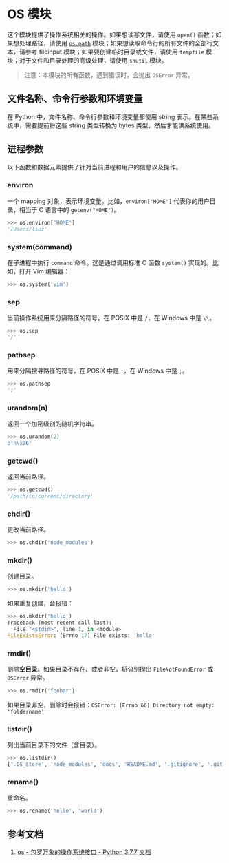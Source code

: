 # OS 模块

这个模块提供了操作系统相关的操作。如果想读写文件，请使用 `open()` 函数；如果想处理路径，请使用 [`os.path`][1] 模块；如果想读取命令行的所有文件的全部行文本，请参考 fileinput 模块；如果要创建临时目录或文件，请使用 `tempfile` 模块；对于文件和目录处理的高级处理，请使用 `shutil` 模块。

>  注意：本模块的所有函数，遇到错误时，会抛出 `OSError` 异常。

## 文件名称、命令行参数和环境变量

在 Python 中，文件名称、命令行参数和环境变量都使用 string 表示。在某些系统中，需要提前将这些 string 类型转换为 bytes 类型，然后才能供系统使用。

## 进程参数

以下函数和数据元素提供了针对当前进程和用户的信息以及操作。

### environ

一个 mapping 对象，表示环境变量。比如，`environ['HOME']` 代表你的用户目录，相当于 C 语言中的 `getenv("HOME")`。

```py
>>> os.environ['HOME']
'/Users/liuz'
```

### system(command)

在子进程中执行 `command` 命令。这是通过调用标准 C 函数 `system()` 实现的。比如，打开 Vim 编辑器：

```py
>>> os.system('vim')
```

### sep

当前操作系统用来分隔路径的符号。在 POSIX 中是 `/`，在 Windows 中是 `\\`。

```py
>>> os.sep
'/'
```

### pathsep

用来分隔搜寻路径的符号，在 POSIX 中是 `:`，在 Windows 中是 `;`。

```py
>>> os.pathsep
':'
```

### urandom(n)

返回一个加密级别的随机字符串。

```py
>>> os.urandom(2)
b'n\x96'
```

### getcwd()

返回当前路径。

```py
>>> os.getcwd()
'/path/to/current/directory'
```

### chdir()

更改当前路径。

```py
>>> os.chdir('node_modules')
```

### mkdir()

创建目录。

```py
>>> os.mkdir('hello')
```

如果重复创建，会报错：

```py
>>> os.mkdir('hello')
Traceback (most recent call last):
  File "<stdin>", line 1, in <module>
FileExistsError: [Errno 17] File exists: 'hello'
```

### rmdir()

删除**空目录**。如果目录不存在、或者非空，将分别抛出 `FileNotFoundError` 或 `OSError` 异常。

```py
>>> os.rmdir('foobar')
```

如果目录非空，删除时会报错：`OSError: [Errno 66] Directory not empty: 'foldername'`

### listdir()

列出当前目录下的文件（含目录）。

```py
>>> os.listdir()
['.DS_Store', 'node_modules', 'docs', 'README.md', '.gitignore', '.git', 'assets']
```

### rename()

重命名。

```py
>>> os.rename('hello', 'world')
```

## 参考文档

1. [os - 包罗万象的操作系统接口 - Python 3.7.7 文档](https://docs.python.org/3.7/library/os.html)

[1]: ./os.path.md "os.path"